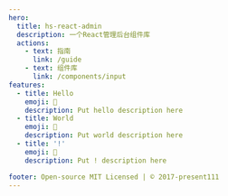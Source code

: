 ```yaml
---
hero:
  title: hs-react-admin
  description: 一个React管理后台组件库
  actions:
    - text: 指南
      link: /guide
    - text: 组件库
      link: /components/input
features:
  - title: Hello
    emoji: 💎
    description: Put hello description here
  - title: World
    emoji: 🌈
    description: Put world description here
  - title: '!'
    emoji: 🚀
    description: Put ! description here

footer: Open-source MIT Licensed | © 2017-present111
---
```

